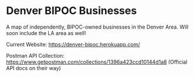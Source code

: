 # Denver BIPOC Businesses
A map of independently, BIPOC-owned businesses in the Denver Area. Will soon include the LA area as well!

Current Website: https://denver-bipoc.herokuapp.com/

Postman API Collection: https://www.getpostman.com/collections/1396a423ccd10144d1a8
(Official API docs on their way)

